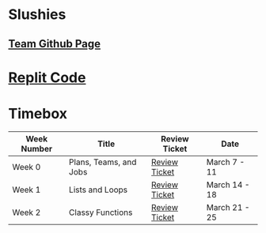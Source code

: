 # Slushies

## [Team Github Page](https://github.com/PunarvasuS/TheSlushies/blob/main/README.md#Week-Overview)


# [Replit Code](https://replit.com/@DerrickHuang2)

# Timebox

Week Number | Title | Review Ticket | Date |
----- | ----- | ----- | ----- |
Week 0 | Plans, Teams, and Jobs | [Review Ticket](https://github.com/PunarvasuS/PopcornCritics/issues/5) | March 7 - 11 |
Week 1 |  Lists and Loops | [Review Ticket](https://github.com/PunarvasuS/PopcornCritics/issues/21) | March 14 - 18 |
Week 2 | Classy Functions | [Review Ticket](https://github.com/PunarvasuS/PopcornCritics/issues/28) | March 21 - 25 |
